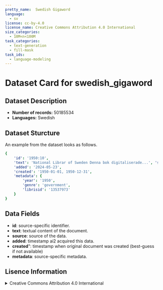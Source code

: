 ```yaml
---
pretty_name:  Swedish Gigaword
language:
  - sv
license: cc-by-4.0
license_name: Creative Commons Attribution 4.0 International
size_categories:
  - 10M<n<100M
task_categories:
  - text-generation
  - fill-mask
task_ids:
  - language-modeling
---
```

# Dataset Card for swedish_gigaword
## Dataset Description
- **Number of records:** 50185534
- **Languages:** Swedish
## Dataset Sturcture
An example from the dataset looks as follows.
```yaml
{
    'id': '1950:10',
    'text': 'National Librar of Sweden Denna bok digitaliserade...', 'source': 'swedish_gigaword',
    'added': '2024-05-23',
    'created': '1950-01-01, 1950-12-31',
    'metadata': {
        'year': '1950',
        'genre': 'government',
        'librisid': '13537973'
    }
}
```

## Data Fields

- **id**: source-specific identifier.
- **text**: textual content of the document.
- **source**: source of the data.
- **added**: timestamp ai2 acquired this data.
- **created**": timestamp when original document was created (best-guess if not available)
- **metadata**: source-specific metadata.

## Lisence Information
<details>
<summary>Creative Commons Attribution 4.0 International</summary>
<p>
Creative Commons Corporation ("Creative Commons") is not a law firm and does not provide legal services or legal advice. Distribution of Creative Commons public licenses does not create a lawyer-client or other relationship. Creative Commons makes its licenses and related information available on an "as-is" basis. Creative Commons gives no warranties regarding its licenses, any material licensed under their terms and conditions, or any related information. Creative Commons disclaims all liability for damages resulting from their use to the fullest extent possible.

https://huggingface.co/datasets/choosealicense/licenses/blob/main/markdown/cc-by-4.0.md
</p>
</details>
